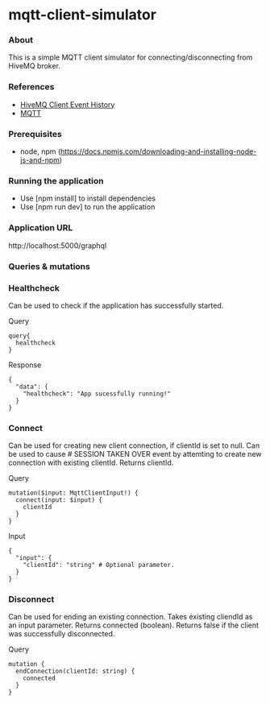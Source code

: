 # mqtt-client-simulator

### About
This is a simple MQTT client simulator for connecting/disconnecting from HiveMQ broker. 

### References
* [HiveMQ Client Event History](https://www.hivemq.com/docs/hivemq/4.7/user-guide/event-history.html)
* [MQTT](https://mqtt.org/)

### Prerequisites
 - node, npm (https://docs.npmjs.com/downloading-and-installing-node-js-and-npm)

### Running the application
 - Use [npm install] to install dependencies
 - Use [npm run dev] to run the application

### Application URL
http://localhost:5000/graphql

### Queries & mutations

### Healthcheck 
Can be used to check if the application has successfully started. 

Query
```
query{
  healthcheck
}
```

Response
```
{
  "data": {
    "healthcheck": "App sucessfully running!"
  }
}
```
### Connect
Can be used for creating new client connection, if clientId is set to null. Can be used to cause # SESSION TAKEN OVER event by attemting to create new connection with existing clientId. Returns clientId.

Query
```
mutation($input: MqttClientInput!) {
  connect(input: $input) {
    clientId
  }
}
```
Input
```
{
  "input": {
    "clientId": "string" # Optional parameter. 
  }
}

```

### Disconnect
Can be used for ending an existing connection. Takes existing cliendId as an input parameter. Returns connected (boolean). Returns false if the client was successfully disconnected.

Query
```
mutation {
  endConnection(clientId: string) {
    connected
  }
}
```

